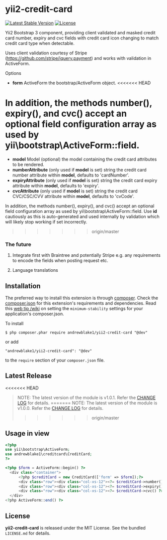 yii2-credit-card
======================

[![Latest Stable Version](https://poser.pugx.org/andrewblake1/yii2-credit-card/v/stable)](https://packagist.org/packages/andrewblake1/yii2-credit-card)
[![License](https://poser.pugx.org/andrewblake1/yii2-credit-card/license)](https://packagist.org/packages/andrewblake1/yii2-credit-card)

Yii2 Bootstrap 3 component, providing client validated and masked credit card number, expiry and cvc fields with credit card icon changing to match credit card type when detectable.

Uses client validation courtesy of Stripe (https://github.com/stripe/jquery.payment) and works with validation in ActiveForm.

Options

- **form** ActiveForm the bootstrap/ActiveForm object.
<<<<<<< HEAD

In addition, the methods number(), expiry(), and cvc() accept an optional field configuration array as used by yii\bootstrap\ActiveForm::field.
=======
- **model** Model (optional) the model containing the credit card attributes to be rendered.
- **numberAttribute** (only used if **model** is set) string the credit card number attribute within **model**, defaults to 'cardNumber'.
- **expiryAttribute** (only used if **model** is set) string the credit card expiry attribute within **model**, defaults to 'expiry'.
- **cvcAttribute** (only used if **model** is set) string the credit card CVC/CSC/CVV attribute within **model**, defaults to 'cvCode'.

In addition, the methods number(), expiry(), and cvc() accept an optional field configuration array as used by yii\bootstrap\ActiveForm::field. Use **id** cautiously as this is auto-generated and used internally by validation which will likely stop working if set incorrectly.
>>>>>>> origin/master

### The future

1. Integrate first with Braintree and potentially Stripe e.g. any requirements to encode the fields when posting request etc.

2. Language translations

## Installation

The preferred way to install this extension is through [composer](http://getcomposer.org/download/). Check the [composer.json](https://github.com/andrewblake1/yii2-credit-card/blob/master/composer.json) for this extension's requirements and dependencies. Read this [web tip /wiki](http://webtips.krajee.com/setting-composer-minimum-stability-application/) on setting the `minimum-stability` settings for your application's composer.json.

To install

```
$ php composer.phar require andrewblake1/yii2-credit-card "@dev"
```

or add

```
"andrewblake1/yii2-credit-card": "@dev"
```

to the `require` section of your `composer.json` file.


## Latest Release

<<<<<<< HEAD
> NOTE: The latest version of the module is v1.0.1. Refer the [CHANGE LOG](https://github.com/andrewblake1/yii2-credit-card/blob/master/CHANGE.md) for details.
=======
> NOTE: The latest version of the module is v1.0.0. Refer the [CHANGE LOG](https://github.com/andrewblake1/yii2-credit-card/blob/master/CHANGE.md) for details.
>>>>>>> origin/master

## Usage in view

```php
<?php
use yii\bootstrap\ActiveForm;
use andrewblake1\creditcard\CreditCard;
?>

<?php $form = ActiveForm::begin() ?>
  <div class="container">
      <?php $creditCard = new CreditCard(['form' => $form]);?>
      <div class="row"><div class="col-xs-12"><?= $creditCard->number() ?></div></div>
      <div class="row"><div class="col-xs-12"><?= $creditCard->expiry() ?></div></div>
      <div class="row"><div class="col-xs-12"><?= $creditCard->cvc() ?></div></div>
  </div>
<?php ActiveForm::end() ?>
```
## License

**yii2-credit-card** is released under the MIT License. See the bundled `LICENSE.md` for details.
